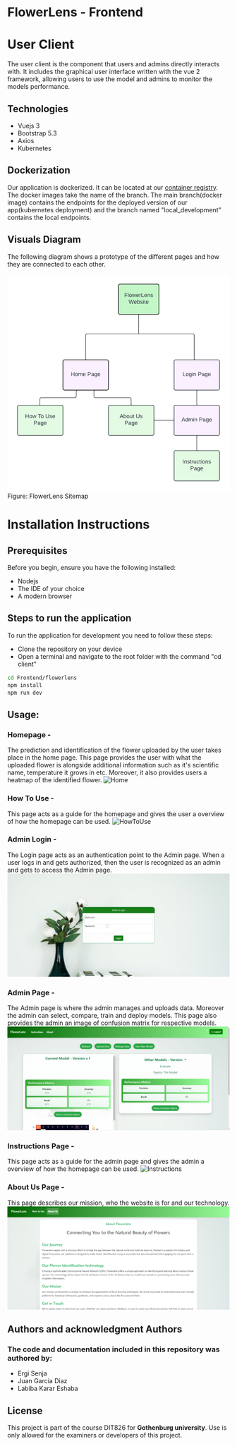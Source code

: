 # FlowerLens - Frontend



# User Client
The user client is the component that users and admins directly interacts with. It includes the graphical user interface written with the vue 2 framework, allowing users to use the model and admins to monitor the models performance.

## Technologies
- Vuejs 3
- Bootstrap 5.3
- Axios
- Kubernetes  

## Dockerization

Our application is dockerized. It can be located at our [container registry](https://git.chalmers.se/courses/dit826/2023/group4/flowerlens-frontend/container_registry/1117). The docker images take the name of the branch. The main branch(docker image) contains the endpoints for the deployed version of our app(kubernetes deployment) and the branch named "local_development" contains the local endpoints.


## Visuals Diagram

The following diagram shows a prototype of the different pages and how they are connected to each other.

![Sitemap](Frontend/flowerlens/public/Sitemap-FlowerLens.png)    
Figure:  FlowerLens Sitemap 



#  Installation Instructions

## Prerequisites


Before you begin, ensure you have the following installed:
- Nodejs
- The IDE of your choice
- A modern browser

## Steps to run the application

To run the application for development you need to follow these steps:

- Clone the repository on your device
- Open a terminal and navigate to the root folder with the command "cd client"
```bash
cd Frontend/flowerlens
npm install
npm run dev
```

## Usage:

### Homepage - 
The prediction and identification of the flower uploaded by the user takes place in the home page. This page provides the user with what the uploaded flower is alongside additional information such as it's scientific name, temperature it grows in etc. Moreover, it also provides users a heatmap of the identified flower.
![Home](Frontend/flowerlens/public/home_page.gif)

### How To Use - 
This page acts as a guide for the homepage and gives the user a overview of how the homepage can be used.
![HowToUse](Frontend/flowerlens/public/how_to_use_page.gif)


### Admin Login -
The Login page acts as an authentication point to the Admin page. When a user logs in and gets authorized, then the user is recognized as an admin and gets to access the Admin page.
![AdminLogin](Frontend/flowerlens/public/admin_login.png)

### Admin Page -
The Admin page is where the admin manages and uploads data. Moreover the admin can select, compare, train and deploy models. This page also provides the admin an image of confusion matrix for respective models.
 ![Admin](Frontend/flowerlens/public/admin_page.gif)

### Instructions Page -
This page acts as a guide for the admin page and gives the admin a overview of how the homepage can be used.
![Instructions](Frontend/flowerlens/public/instructions_page.gif)

### About Us Page -
This page describes our mission, who the website is for and our technology. 
![AboutUs](Frontend/flowerlens/public/About_us_page.png)



## Authors and acknowledgment Authors

### The code and documentation included in this repository was authored by:
- Ergi Senja 
- Juan Garcia Diaz
- Labiba Karar Eshaba 


## License

This project is part of the course DIT826 for **Gothenburg university**.
Use is only allowed for the examiners or developers of this project.
